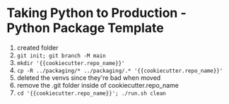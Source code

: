 # Taking Python to Production - Python Package Template

1. created folder
1. `git init; git branch -M main`
1. `mkdir '{{cookiecutter.repo_name}}'`
1. `cp -R ../packaging/* ../packaging/.* '{{cookiecutter.repo_name}}'`
1. deleted the venvs since they're bad when moved
1. remove the .git folder inside of cookiecutter.repo_name
1. `cd '{{cookiecutter.repo_name}}'; ./run.sh clean`
